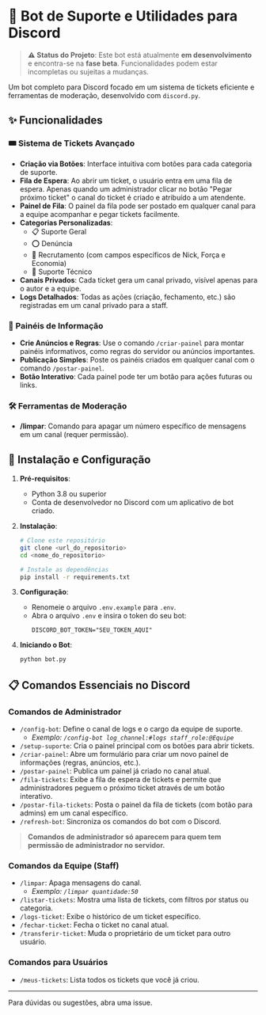# 🤖 Bot de Suporte e Utilidades para Discord

> **⚠️ Status do Projeto**: Este bot está atualmente **em desenvolvimento** e encontra-se na **fase beta**. Funcionalidades podem estar incompletas ou sujeitas a mudanças.

Um bot completo para Discord focado em um sistema de tickets eficiente e ferramentas de moderação, desenvolvido com `discord.py`.

## ✨ Funcionalidades

### 🎟️ Sistema de Tickets Avançado
- **Criação via Botões**: Interface intuitiva com botões para cada categoria de suporte.
- **Fila de Espera**: Ao abrir um ticket, o usuário entra em uma fila de espera. Apenas quando um administrador clicar no botão "Pegar próximo ticket" o canal do ticket é criado e atribuído a um atendente.
- **Painel de Fila**: O painel da fila pode ser postado em qualquer canal para a equipe acompanhar e pegar tickets facilmente.
- **Categorias Personalizadas**:
  - 📋 Suporte Geral
  - ⭕ Denúncia
  - 💬 Recrutamento (com campos específicos de Nick, Força e Economia)
  - 🔧 Suporte Técnico
- **Canais Privados**: Cada ticket gera um canal privado, visível apenas para o autor e a equipe.
- **Logs Detalhados**: Todas as ações (criação, fechamento, etc.) são registradas em um canal privado para a staff.

### 📢 Painéis de Informação
- **Crie Anúncios e Regras**: Use o comando `/criar-painel` para montar painéis informativos, como regras do servidor ou anúncios importantes.
- **Publicação Simples**: Poste os painéis criados em qualquer canal com o comando `/postar-painel`.
- **Botão Interativo**: Cada painel pode ter um botão para ações futuras ou links.

### 🛠️ Ferramentas de Moderação
- **/limpar**: Comando para apagar um número específico de mensagens em um canal (requer permissão).

## 🚀 Instalação e Configuração

1.  **Pré-requisitos**:
    - Python 3.8 ou superior
    - Conta de desenvolvedor no Discord com um aplicativo de bot criado.

2.  **Instalação**:
    ```bash
    # Clone este repositório
    git clone <url_do_repositorio>
    cd <nome_do_repositorio>

    # Instale as dependências
    pip install -r requirements.txt
    ```

3.  **Configuração**:
    - Renomeie o arquivo `.env.example` para `.env`.
    - Abra o arquivo `.env` e insira o token do seu bot:
      ```
      DISCORD_BOT_TOKEN="SEU_TOKEN_AQUI"
      ```

4.  **Iniciando o Bot**:
    ```bash
    python bot.py
    ```

## 📋 Comandos Essenciais no Discord

### Comandos de Administrador
- `/config-bot`: Define o canal de logs e o cargo da equipe de suporte.
  - *Exemplo: `/config-bot log_channel:#logs staff_role:@Equipe`*
- `/setup-suporte`: Cria o painel principal com os botões para abrir tickets.
- `/criar-painel`: Abre um formulário para criar um novo painel de informações (regras, anúncios, etc.).
- `/postar-painel`: Publica um painel já criado no canal atual.
- `/fila-tickets`: Exibe a fila de espera de tickets e permite que administradores peguem o próximo ticket através de um botão interativo.
- `/postar-fila-tickets`: Posta o painel da fila de tickets (com botão para admins) em um canal específico.
- `/refresh-bot`: Sincroniza os comandos do bot com o Discord.

> **Comandos de administrador só aparecem para quem tem permissão de administrador no servidor.**

### Comandos da Equipe (Staff)
- `/limpar`: Apaga mensagens do canal.
  - *Exemplo: `/limpar quantidade:50`*
- `/listar-tickets`: Mostra uma lista de tickets, com filtros por status ou categoria.
- `/logs-ticket`: Exibe o histórico de um ticket específico.
- `/fechar-ticket`: Fecha o ticket no canal atual.
- `/transferir-ticket`: Muda o proprietário de um ticket para outro usuário.

### Comandos para Usuários
- `/meus-tickets`: Lista todos os tickets que você já criou.

---

Para dúvidas ou sugestões, abra uma issue.

